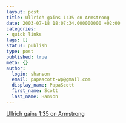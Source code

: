 ```yaml
---
layout: post
title: Ullrich gains 1:35 on Armstrong
date: 2003-07-18 18:07:34.000000000 +02:00
categories:
- quick links
tags: []
status: publish
type: post
published: true
meta: {}
author:
  login: shanson
  email: papascott-wp@gmail.com
  display_name: PapaScott
  first_name: Scott
  last_name: Hanson
---
```

<p><a title="Superman human after all?" href="http://www.news24.com/News24/Sport/Tour_de_France/0,,2-9-1506_1389572,00.html">Ullrich gains 1:35 on Armstrong</a></p>
